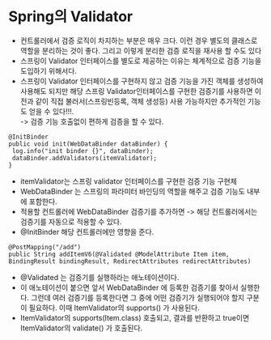 __Spring의 Validator__
===========================
- 컨트롤러에서 검증 로직이 차지하는 부분은 매우 크다. 이런 경우 별도의 클래스로 역할을 분리하는 것이 좋다. 그리고 이렇게 분리한 검증 로직을 재사용 할 수도 있다
- 스프링이 Validator 인터페이스를 별도로 제공하는 이유는 체계적으로 검증 기능을 도입하기 위해서다.
- 스프링이 Validator 인터페이스를 구현하지 않고 검증 기능을 가진 객체를 생성하여 사용해도 되지만 해당 스프링 Validator인터페이스를 구현한 검증기를 사용하면 이전과 같이 직접 불러서(스프링빈등록, 객체 생성등) 사용 가능하지만 추가적인 기능도 얻을 수 있다!!!.      
-> 검증 기능 호출없이 편하게 검증을 할 수 있다.            


```
@InitBinder
public void init(WebDataBinder dataBinder) {
 log.info("init binder {}", dataBinder);
 dataBinder.addValidators(itemValidator);
}
````
- itemValidator는 스프링 validator 인터페이스를 구현한 검증 기능 구현체
- WebDataBinder 는 스프링의 파라미터 바인딩의 역할을 해주고 검증 기능도 내부에 포함한다.
- 적용할 컨트롤러에 WebDataBinder 검증기를 추가하면 -> 해당 컨트롤러에서는 검증기를 자동으로 적용할 수 있다.       
- @InitBinder 해당 컨트롤러에만 영향을 준다.

```
@PostMapping("/add")
public String addItemV6(@Validated @ModelAttribute Item item, BindingResult bindingResult, RedirectAttributes redirectAttributes)
```
- @Validated 는 검증기를 실행하라는 애노테이션이다.
- 이 애노테이션이 붙으면 앞서 WebDataBinder 에 등록한 검증기를 찾아서 실행한다. 그런데 여러 검증기를 등록한다면 그 중에 어떤 검증기가 실행되어야 할지 구분이 필요하다. 이때 ItemValidator의 supports() 가 사용된다. 
- ItemValidator의 supports(Item.class) 호출되고, 결과를 반환하고 true이면 ItemValidator의 validate() 가 호출된다.
